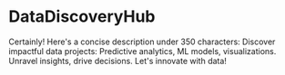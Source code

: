 # DataDiscoveryHub
 Certainly! Here's a concise description under 350 characters:  Discover impactful data projects: Predictive analytics, ML models, visualizations. Unravel insights, drive decisions. Let's innovate with data!
